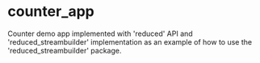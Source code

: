 # counter_app

Counter demo app implemented with 'reduced' API and 'reduced_streambuilder' implementation as an example of how to use the 'reduced_streambuilder' package.
